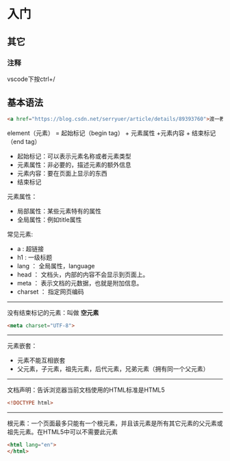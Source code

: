 # 入门

## 其它

### 注释

vscode下按ctrl+/
<!--  -->

## 基本语法

```html
<a href="https://blog.csdn.net/serryuer/article/details/89393760">渡一教育</a>
```

element（元素） = 起始标记（begin tag） + 元素属性 +元素内容 + 结束标记（end tag）
- 起始标记：可以表示元素名称或者元素类型
- 元素属性：非必要的，描述元素的额外信息
- 元素内容：要在页面上显示的东西
- 结束标记

元素属性：
- 局部属性：某些元素特有的属性
- 全局属性：例如title属性

常见元素:
- a : 超链接
- h1 : 一级标题
- lang ： 全局属性，language
- head ： 文档头，内部的内容不会显示到页面上。
- meta ： 表示文档的元数据，也就是附加信息。
- charset ： 指定网页编码

---
没有结束标记的元素：叫做 **空元素**  
```html
<meta charset="UTF-8">
```
---
元素嵌套：
- 元素不能互相嵌套
- 父元素，子元素，祖先元素，后代元素，兄弟元素（拥有同一个父元素）

---
文档声明：告诉浏览器当前文档使用的HTML标准是HTML5

```html
<!DOCTYPE html> 
```

---
根元素：一个页面最多只能有一个根元素，并且该元素是所有其它元素的父元素或祖先元素。在HTML5中可以不需要此元素
```html
<html lang="en">
</html>
```
